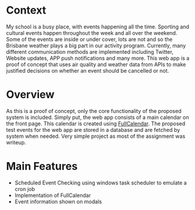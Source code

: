 # Context
My school is a busy place, with events happening all the time. Sporting and cultural events happen throughout the week and all over the weekend. Some of the events are inside or under cover, lots are not and so the Brisbane weather plays a big part in our activity program. Currently, many different communication methods are implemented including Twitter, Website updates, APP push notifications and many more. This web app is a proof of concept that uses air quality and weather data from APIs to make justified decisions on whether an event should be cancelled or not. 

# Overview
As this is a proof of concept, only the core functionality of the proposed system is included. Simply put, the web app consists of a main calendar on the front page. This calendar is created using [FullCalendar](https://fullcalendar.io/). The proposed test events for the web app are stored in a database and are fetched by system when needed. Very simple project as most of the assignment was writeup.

# Main Features
* Scheduled Event Checking using windows task scheduler to emulate a cron job
* Implementation of FullCalendar
* Event information shown on modals
